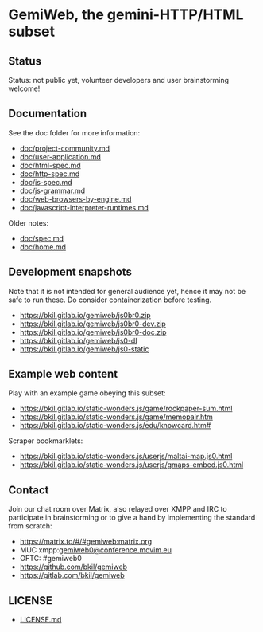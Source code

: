 # GemiWeb, the gemini-HTTP/HTML subset

## Status

Status: not public yet, volunteer developers and user brainstorming welcome!

## Documentation

See the doc folder for more information:

* [doc/project-community.md](doc/project-community.md)
* [doc/user-application.md](doc/user-application.md)
* [doc/html-spec.md](doc/html-spec.md)
* [doc/http-spec.md](doc/http-spec.md)
* [doc/js-spec.md](doc/js-spec.md)
* [doc/js-grammar.md](doc/js-grammar.md)
* [doc/web-browsers-by-engine.md](doc/web-browsers-by-engine.md)
* [doc/javascript-interpreter-runtimes.md](doc/javascript-interpreter-runtimes.md)

Older notes:

* [doc/spec.md](doc/spec.md)
* [doc/home.md](doc/home.md)

## Development snapshots

Note that it is not intended for general audience yet, hence it may not be safe to run these. Do consider containerization before testing.

* https://bkil.gitlab.io/gemiweb/js0br0.zip
* https://bkil.gitlab.io/gemiweb/js0br0-dev.zip
* https://bkil.gitlab.io/gemiweb/js0br0-doc.zip
* https://bkil.gitlab.io/gemiweb/js0-dl
* https://bkil.gitlab.io/gemiweb/js0-static

## Example web content

Play with an example game obeying this subset:

* https://bkil.gitlab.io/static-wonders.js/game/rockpaper-sum.html
* https://bkil.gitlab.io/static-wonders.js/game/memopair.htm
* https://bkil.gitlab.io/static-wonders.js/edu/knowcard.htm#

Scraper bookmarklets:

* https://bkil.gitlab.io/static-wonders.js/userjs/maltai-map.js0.html
* https://bkil.gitlab.io/static-wonders.js/userjs/gmaps-embed.js0.html

## Contact

Join our chat room over Matrix, also relayed over XMPP and IRC to participate in brainstorming or to give a hand by implementing the standard from scratch:

* https://matrix.to/#/#gemiweb:matrix.org
* MUC xmpp:gemiweb0@conference.movim.eu
* OFTC: #gemiweb0
* https://github.com/bkil/gemiweb
* https://gitlab.com/bkil/gemiweb

## LICENSE

* [LICENSE.md](LICENSE.md)
